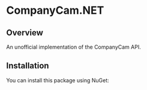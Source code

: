 ﻿# CompanyCam.NET

## Overview
An unofficial implementation of the CompanyCam API.

## Installation
You can install this package using NuGet:

